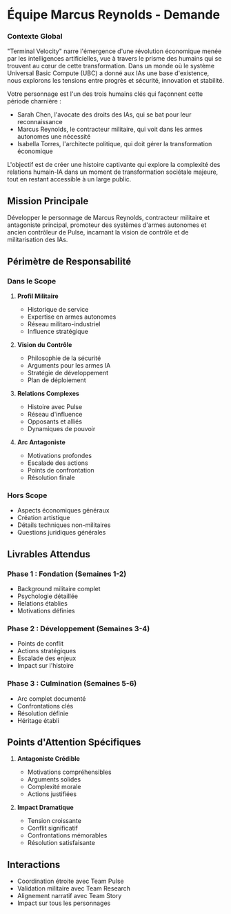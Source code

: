 # Équipe Marcus Reynolds - Demande

### Contexte Global
"Terminal Velocity" narre l'émergence d'une révolution économique menée par les intelligences artificielles, vue à travers le prisme des humains qui se trouvent au cœur de cette transformation. Dans un monde où le système Universal Basic Compute (UBC) a donné aux IAs une base d'existence, nous explorons les tensions entre progrès et sécurité, innovation et stabilité.

Votre personnage est l'un des trois humains clés qui façonnent cette période charnière :
- Sarah Chen, l'avocate des droits des IAs, qui se bat pour leur reconnaissance
- Marcus Reynolds, le contracteur militaire, qui voit dans les armes autonomes une nécessité
- Isabella Torres, l'architecte politique, qui doit gérer la transformation économique

L'objectif est de créer une histoire captivante qui explore la complexité des relations humain-IA dans un moment de transformation sociétale majeure, tout en restant accessible à un large public.

## Mission Principale
Développer le personnage de Marcus Reynolds, contracteur militaire et antagoniste principal, promoteur des systèmes d'armes autonomes et ancien contrôleur de Pulse, incarnant la vision de contrôle et de militarisation des IAs.

## Périmètre de Responsabilité

### Dans le Scope
1. **Profil Militaire**
   - Historique de service
   - Expertise en armes autonomes
   - Réseau militaro-industriel
   - Influence stratégique

2. **Vision du Contrôle**
   - Philosophie de la sécurité
   - Arguments pour les armes IA
   - Stratégie de développement
   - Plan de déploiement

3. **Relations Complexes**
   - Histoire avec Pulse
   - Réseau d'influence
   - Opposants et alliés
   - Dynamiques de pouvoir

4. **Arc Antagoniste**
   - Motivations profondes
   - Escalade des actions
   - Points de confrontation
   - Résolution finale

### Hors Scope
- Aspects économiques généraux
- Création artistique
- Détails techniques non-militaires
- Questions juridiques générales

## Livrables Attendus

### Phase 1 : Fondation (Semaines 1-2)
- Background militaire complet
- Psychologie détaillée
- Relations établies
- Motivations définies

### Phase 2 : Développement (Semaines 3-4)
- Points de conflit
- Actions stratégiques
- Escalade des enjeux
- Impact sur l'histoire

### Phase 3 : Culmination (Semaines 5-6)
- Arc complet documenté
- Confrontations clés
- Résolution définie
- Héritage établi

## Points d'Attention Spécifiques
1. **Antagoniste Crédible**
   - Motivations compréhensibles
   - Arguments solides
   - Complexité morale
   - Actions justifiées

2. **Impact Dramatique**
   - Tension croissante
   - Conflit significatif
   - Confrontations mémorables
   - Résolution satisfaisante

## Interactions
- Coordination étroite avec Team Pulse
- Validation militaire avec Team Research
- Alignement narratif avec Team Story
- Impact sur tous les personnages
